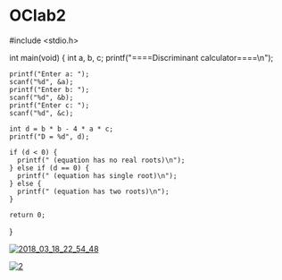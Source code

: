 # OClab2
#include <stdio.h>

int main(void)
{
    int a, b, c;
    printf("====Discriminant calculator====\n");

    printf("Enter a: ");
    scanf("%d", &a);
    printf("Enter b: ");
    scanf("%d", &b);
    printf("Enter c: ");
    scanf("%d", &c);

    int d = b * b - 4 * a * c;
    printf("D = %d", d);

    if (d < 0) {
      printf(" (equation has no real roots)\n");
    } else if (d == 0) {
      printf(" (equation has single root)\n");
    } else {
      printf(" (equation has two roots)\n");
    }

    return 0;
}



<a href="https://ibb.co/b2MUSx"><img src="https://preview.ibb.co/jdbJLH/2018_03_18_22_54_48.png" alt="2018_03_18_22_54_48" border="0"></a>


<a href="https://ibb.co/mj067x"><img src="https://preview.ibb.co/imXxEc/2.png" alt="2" border="0"></a>
